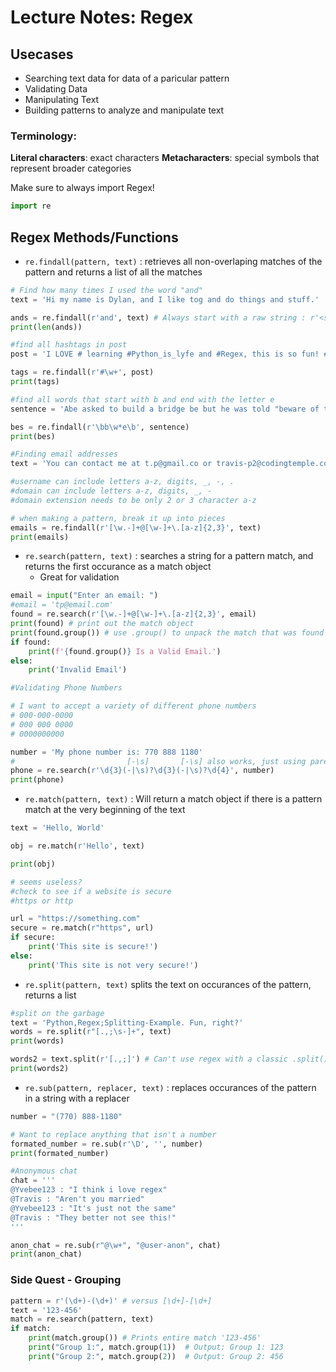 
# Lecture Notes: Regex

## Usecases
- Searching text data for data of a paricular pattern
- Validating Data
- Manipulating Text
- Building patterns to analyze and manipulate text

### Terminology:
**Literal characters**: exact characters
**Metacharacters**: special symbols that represent broader categories

Make sure to always import Regex!
```python
import re
```

## Regex Methods/Functions

- `re.findall(pattern, text)` : retrieves all non-overlaping matches of the pattern and returns a list of all the matches

```python
# Find how many times I used the word "and"
text = 'Hi my name is Dylan, and I like tog and do things and stuff.'

ands = re.findall(r'and', text) # Always start with a raw string : r'<string>' to construct a regex pattern
print(len(ands))

#find all hashtags in post
post = 'I LOVE # learning #Python_is_lyfe and #Regex, this is so fun! #Coder'

tags = re.findall(r'#\w+', post)
print(tags)

#find all words that start with b and end with the letter e
sentence = 'Abe asked to build a bridge be but he was told "beware of the beehives!".'

bes = re.findall(r'\bb\w*e\b', sentence)
print(bes)

#Finding email addresses
text = 'You can contact me at t.p@gmail.co or travis-p2@codingtemple.com, traviscpeck@email.com'

#username can include letters a-z, digits, _, -, .
#domain can include letters a-z, digits, _, - 
#domain extension needs to be only 2 or 3 character a-z

# when making a pattern, break it up into pieces
emails = re.findall(r'[\w.-]+@[\w-]+\.[a-z]{2,3}', text)
print(emails)
```

- `re.search(pattern, text)` : searches a string for a pattern match, and returns the first occurance as a match object
    - Great for validation
```python
email = input("Enter an email: ")
#email = 'tp@email.com'
found = re.search(r'[\w.-]+@[\w-]+\.[a-z]{2,3}', email)
print(found) # print out the match object
print(found.group()) # use .group() to unpack the match that was found
if found:
    print(f'{found.group()} Is a Valid Email.')
else:
    print('Invalid Email')

#Validating Phone Numbers

# I want to accept a variety of different phone numbers
# 000-000-0000
# 000 000 0000
# 0000000000

number = 'My phone number is: 770 888 1180'
#                         [-\s]       [-\s] also works, just using parens to be different
phone = re.search(r'\d{3}(-|\s)?\d{3}(-|\s)?\d{4}', number)
print(phone)
```

- `re.match(pattern, text)` : Will return a match object if there is a pattern match at the very beginning of the text

```python
text = 'Hello, World'

obj = re.match(r'Hello', text)

print(obj)

# seems useless?
#check to see if a website is secure
#https or http

url = "https://something.com"
secure = re.match(r"https", url)
if secure:
    print('This site is secure!')
else:
    print('This site is not very secure!')
```

- `re.split(pattern, text)` splits the text on occurances of the pattern, returns a list

```python
#split on the garbage
text = 'Python,Regex;Splitting-Example. Fun, right?'
words = re.split(r"[.,;\s-]+", text)
print(words)

words2 = text.split(r'[.,;]') # Can't use regex with a classic .split() method
print(words2)
```

- `re.sub(pattern, replacer, text)` : replaces occurances of the pattern in a string with a replacer

```python
number = "(770) 888-1180"

# Want to replace anything that isn't a number
formated_number = re.sub(r'\D', '', number)
print(formated_number)

#Anonymous chat
chat = '''
@Yvebee123 : "I think i love regex"
@Travis : "Aren't you married"
@Yvebee123 : "It's just not the same"
@Travis : "They better not see this!"
'''

anon_chat = re.sub(r"@\w+", "@user-anon", chat)
print(anon_chat)
```

### Side Quest - Grouping

```python
pattern = r'(\d+)-(\d+)' # versus [\d+]-[\d+]
text = '123-456'
match = re.search(pattern, text)
if match:
    print(match.group()) # Prints entire match '123-456'
    print("Group 1:", match.group(1))  # Output: Group 1: 123
    print("Group 2:", match.group(2))  # Output: Group 2: 456

```
